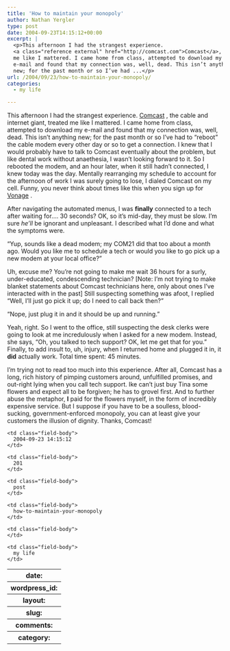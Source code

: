 ```yaml
---
title: 'How to maintain your monopoly'
author: Nathan Yergler
type: post
date: 2004-09-23T14:15:12+00:00
excerpt: |
  <p>This afternoon I had the strangest experience.
  <a class="reference external" href="http://comcast.com">Comcast</a>, the cable and internet giant, treated
  me like I mattered. I came home from class, attempted to download my
  e-mail and found that my connection was, well, dead. This isn’t anything
  new; for the past month or so I’ve had ...</p>
url: /2004/09/23/how-to-maintain-your-monopoly/
categories:
  - my life

---
```

This afternoon I had the strangest experience. [Comcast][1] , the cable and internet giant, treated me like I mattered. I came home from class, attempted to download my e-mail and found that my connection was, well, dead. This isn’t anything new; for the past month or so I’ve had to “reboot” the cable modem every other day or so to get a connection. I knew that I would probably have to talk to Comcast eventually about the problem, but like dental work without anaethesia, I wasn’t looking forward to it. So I rebooted the modem, and an hour later, when it still hadn’t connected, I knew today was the day. Mentally rearranging my schedule to account for the afternoon of work I was surely going to lose, I dialed Comcast on my cell. Funny, you never think about times like this when you sign up for [Vonage][2] .

After navigating the automated menus, I was **finally** connected to a tech after waiting for…. 30 seconds? <span class="caps">OK</span>, so it’s mid-day, they must be slow. I’m sure _he’ll_ be ignorant and unpleasant. I described what I’d done and what the symptoms were.

“Yup, sounds like a dead modem; my <span class="caps">COM21</span> did that too about a month ago. Would you like me to schedule a tech or would you like to go pick up a new modem at your local office?”

Uh, excuse me? You’re not going to make me wait 36 hours for a surly, under-educated, condescending technician? [Note: I’m not trying to make blanket statements about Comcast technicians here, only about ones I’ve interacted with in the past] Still suspecting something was afoot, I replied “Well, I’ll just go pick it up; do I need to call back then?”

“Nope, just plug it in and it should be up and running.”

Yeah, right. So I went to the office, still suspecting the desk clerks were going to look at me incredulously when I asked for a new modem. Instead, she says, “Oh, you talked to tech support? <span class="caps">OK</span>, let me get that for you.” Finally, to add insult to, uh, injury, when I returned home and plugged it in, it **did** actually work. Total time spent: 45 minutes.

I’m trying not to read too much into this experience. After all, Comcast has a long, rich history of pimping customers around, unfulfilled promises, and out-right lying when you call tech support. Ike can’t just buy Tina some flowers and expect all to be forgiven; he has to grovel first. And to further abuse the metaphor, **I** paid for the flowers myself, in the form of incredibly expensive service. But I suppose if you have to be a soulless, blood-sucking, government-enforced monopoly, you can at least give your customers the illusion of dignity. Thanks, Comcast!

<table class="docutils field-list" frame="void" rules="none">
  <col class="field-name" /> <col class="field-body" /> <tr class="field">
    <th class="field-name">
      date:
    </th>

    <td class="field-body">
      2004-09-23 14:15:12
    </td>
  </tr>

  <tr class="field">
    <th class="field-name">
      wordpress_id:
    </th>

    <td class="field-body">
      201
    </td>
  </tr>

  <tr class="field">
    <th class="field-name">
      layout:
    </th>

    <td class="field-body">
      post
    </td>
  </tr>

  <tr class="field">
    <th class="field-name">
      slug:
    </th>

    <td class="field-body">
      how-to-maintain-your-monopoly
    </td>
  </tr>

  <tr class="field">
    <th class="field-name">
      comments:
    </th>

    <td class="field-body">
    </td>
  </tr>

  <tr class="field">
    <th class="field-name">
      category:
    </th>

    <td class="field-body">
      my life
    </td>
  </tr>
</table>

 [1]: http://comcast.com
 [2]: http://vonage.com
